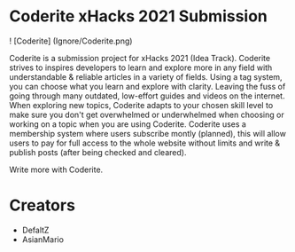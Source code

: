 # Coderite xHacks 2021 Submission

! [Coderite] (Ignore/Coderite.png)

Coderite is a submission project for xHacks 2021 (Idea Track). Coderite strives to inspires developers to learn and explore more in any field with understandable & reliable articles in a variety of fields. Using a tag system, you can choose what you learn and explore with clarity. Leaving the fuss of going through many outdated, low-effort guides and videos on the internet. When exploring new topics, Coderite adapts to your chosen skill level to make sure you don't get overwhelmed or underwhelmed when choosing or working on a topic when you are using Coderite. Coderite uses a membership system where users subscribe montly (planned), this will allow users to pay for full access to the whole website without limits and write & publish posts (after being checked and cleared). 

Write more with Coderite.

# Creators

- DefaltZ
- AsianMario
